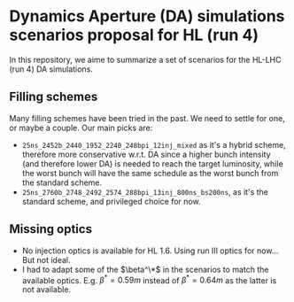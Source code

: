 # Dynamics Aperture (DA) simulations scenarios proposal for HL (run 4)

In this repository, we aime to summarize a set of scenarios for the HL-LHC (run 4) DA simulations.

## Filling schemes

Many filling schemes have been tried in the past. We need to settle for one, or maybe a couple. Our main picks are:

- ```25ns_2452b_2440_1952_2240_248bpi_12inj_mixed``` as it's a hybrid scheme, therefore more conservative w.r.t. DA since a higher bunch intensity (and therefore lower DA) is needed to reach the target luminosity, while the worst bunch will have the same schedule as the worst bunch from the standard scheme.
- ```25ns_2760b_2748_2492_2574_288bpi_13inj_800ns_bs200ns```, as it's the standard scheme, and privileged choice for now.

## Missing optics

- No injection optics is available for HL 1.6. Using run III optics for now... But not ideal.
- I had to adapt some of the $\beta^\*$ in the scenarios to match the available optics. E.g. $\beta^* = 0.59m$ instead of $\beta^* = 0.64m$ as the latter is not available.
